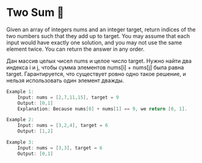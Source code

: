 # Two Sum 🧩

Given an array of integers nums and an integer target, return indices of the two numbers such that they add up to target.
You may assume that each input would have exactly one solution, and you may not use the same element twice.
You can return the answer in any order.

Дан массив целых чисел nums и целое число target. Нужно найти два индекса i и j, чтобы сумма элементов nums[i] + nums[j] была равна target.
Гарантируется, что существует ровно одно такое решение, и нельзя использовать один элемент дважды.

```java
Example 1:
    Input: nums = [2,7,11,15], target = 9
    Output: [0,1]
    Explanation: Because nums[0] + nums[1] == 9, we return [0, 1].
```

```java
Example 2:
    Input: nums = [3,2,4], target = 6
    Output: [1,2]
```

```java
Example 3:
    Input: nums = [3,3], target = 6
    Output: [0,1]
```
